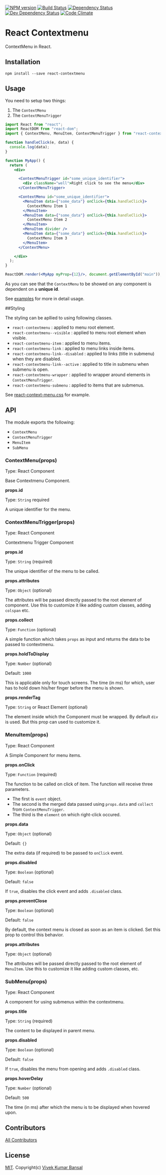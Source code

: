 [![NPM version][npm-image]][npm-url]
[![Build Status][travis-image]][travis-url]
[![Dependency Status][deps-image]][deps-url]
[![Dev Dependency Status][dev-deps-image]][dev-deps-url]
[![Code Climate][climate-image]][climate-url]

# React Contextmenu

ContextMenu in React.



## Installation

```
npm install --save react-contextmenu
```



## Usage

You need to setup two things:
1. The `ContextMenu`
2. The `ContextMenuTrigger` 

```jsx
import React from "react";
import ReactDOM from "react-dom";
import { ContextMenu, MenuItem, ContextMenuTrigger } from "react-contextmenu";

function handleClick(e, data) {
  console.log(data);
}

function MyApp() {
  return (
    <div>

      <ContextMenuTrigger id="some_unique_identifier">
        <div className="well">Right click to see the menu</div>
      </ContextMenuTrigger>

      <ContextMenu id="some_unique_identifier">
        <MenuItem data={"some_data"} onClick={this.handleClick}>
          ContextMenu Item 1
        </MenuItem>
        <MenuItem data={"some_data"} onClick={this.handleClick}>
          ContextMenu Item 2
        </MenuItem>
        <MenuItem divider />
        <MenuItem data={"some_data"} onClick={this.handleClick}>
   	      ContextMenu Item 3
        </MenuItem>
      </ContextMenu>

    </div>
  );
}

ReactDOM.render(<MyApp myProp={12}/>, document.getElementById("main"));
```

As you can see that the `ContextMenu` to be showed on any component is dependent on a **unique id**.

See [examples](./examples) for more in detail usage.



##Styling

The styling can be apllied to using following classes.

- `react-contextmenu` : applied to menu root element.
- `react-contextmenu--visible` : applied to menu root element when visible.
- `react-contextmenu-item` : applied to menu items.
- `react-contextmenu-link` : applied to menu links inside items.
- `react-contextmenu-link--disabled` : applied to links (title in submenu) when they are disabled.
- `react-contextmenu-link--active` : applied to title in submenu when submenu is open.
- `react-contextmenu-wrapper` : applied to wrapper around elements in `ContextMenuTrigger`.
- `react-contextmenu-submenu` : applied to items that are submenus.

See [react-context-menu.css](./examples/react-context-menu.css) for example.



## API

The module exports the following:

- `ContextMenu`
- `ContextMenuTrigger`
- `MenuItem`
- `SubMenu`




### ContextMenu(props)

Type: React Component

Base Contextmenu Component.

**props.id**

Type: `String`  required

A unique identifier for the menu.



### ContextMenuTrigger(props)

Type: React Component

Contextmenu Trigger Component

**props.id**

Type: `String` (required)

The unique identifier of the menu to be called.

**props.attributes**

Type: `Object` (optional)

The attributes will be passed directly passed to the root element of component. Use this to customize it like adding custom classes, adding `colspan` etc.

**props.collect**

Type: `Function` (optional)

A simple function which takes `props` as input and returns the data to be passed to contextmenu.

**props.holdToDisplay**

Type: `Number` (optional)

Default: `1000`

This is applicable only for touch screens. The time (in ms) for which, user has to hold down his/her finger before the menu is shown.

**props.renderTag**

Type: `String` or React Element (optional)

The element inside which the Component must be wrapped. By default `div` is used. But this prop can used to customize it.



### MenuItem(props)

Type: React Component

A Simple Component for menu items.

**props.onClick**

Type: `Function` (required)

The function to be called on click of item. The function will receive three parameters.

-   The first is `event` object.
-   The second is the merged data passed using `props.data` and `collect` from `ContextMenuTrigger`.
-   The third is the `element` on which right-click occured.

**props.data**

Type: `Object` (optional)

Default: `{}`

The extra data (if required) to be passed to `onClick` event.

**props.disabled**

Type: `Boolean` (optional)

Default: `false`

If `true`, disables the click event and adds `.disabled` class.

**props.preventClose**

Type: `Boolean` (optional)

Default: `false`

By default, the context menu is closed as soon as an item is clicked. Set this prop to control this behavior.

**props.attributes**

Type: `Object` (optional)

The attributes will be passed directly passed to the root element of `MenuItem`. Use this to customize it like adding custom classes, etc.



### SubMenu(props)

Type: React Component

A component for using submenus within the contextmenu.

**props.title**

Type: `String` (required)

The content to be displayed in parent menu.

**props.disabled**

Type: `Boolean` (optional)

Default: `false`

If `true`, disables the menu from opening and adds `.disabled` class.

**props.hoverDelay**

Type: `Number` (optional)

Default: `500`

The time (in ms) after which the menu is to be displayed when hovered upon.



## Contributors

[All Contributors](./graphs/contributors)



## License

[MIT](./LICENSE.md). Copyright(c) [Vivek Kumar Bansal](http://vkbansal.me/)

[npm-url]: https://npmjs.org/package/react-contextmenu
[npm-image]: http://img.shields.io/npm/v/react-contextmenu.svg?style=flat-square

[travis-url]: https://travis-ci.org/vkbansal/react-contextmenu
[travis-image]: http://img.shields.io/travis/vkbansal/react-contextmenu/master.svg?style=flat-square

[deps-url]: https://david-dm.org/vkbansal/react-contextmenu
[deps-image]: https://img.shields.io/david/vkbansal/react-contextmenu.svg?style=flat-square

[dev-deps-url]: https://david-dm.org/vkbansal/react-contextmenu
[dev-deps-image]: https://img.shields.io/david/dev/vkbansal/react-contextmenu.svg?style=flat-square

[climate-url]: https://codeclimate.com/github/vkbansal/react-contextmenu
[climate-image]: http://img.shields.io/codeclimate/github/vkbansal/react-contextmenu.svg?style=flat-square
